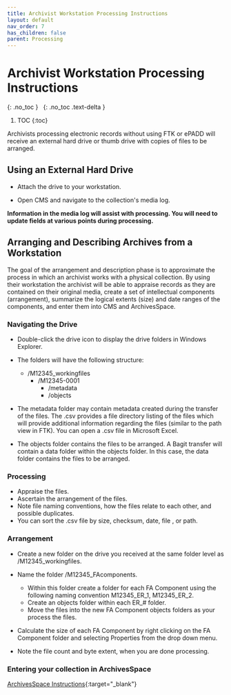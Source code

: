 ```yaml
---
title: Archivist Workstation Processing Instructions
layout: default
nav_order: 7
has_children: false
parent: Processing
---
```


# Archivist Workstation Processing Instructions
{: .no_toc }
&nbsp;
{: .no_toc .text-delta }
1. TOC
{:toc}

Archivists processing electronic records without using FTK or ePADD will receive an external hard drive or thumb drive with copies of files to be arranged.  

## Using an External Hard Drive

* Attach the drive to your workstation.  

* Open CMS and navigate
to the collection's media log.  

**Information in the media log will assist with processing. You will need to update fields at various points during processing.**

## Arranging and Describing Archives from a Workstation

The goal of the arrangement and description phase is to approximate the
process in which an archivist works with a physical collection. By using
their workstation the archivist will be able to appraise records as they are contained
on their original media, create a set of intellectual components
(arrangement), summarize the logical extents (size) and date ranges of
the components, and enter them into CMS and ArchivesSpace.

### Navigating the Drive

* Double-click the drive icon to display the drive folders in Windows Explorer.
* The folders will have the following structure:  
    * /M12345_workingfiles
		* /M12345-0001
			* /metadata
			* /objects 
        
* The metadata folder may contain metadata created during the transfer of the files. The .csv provides a file directory listing of the files which will provide additional information regarding the files (similar to the path view in FTK). You can open a .csv file in Microsoft Excel.

* The objects folder contains the files to be arranged. A Bagit transfer will contain a data folder within the objects folder. In this case, the data folder contains the files to be arranged.

### Processing  

* Appraise the files.  
* Ascertain the arrangement of the files.  
* Note file naming conventions, how the files relate to each other, and  possible duplicates.  
* You can sort the .csv file by size, checksum, date, file , or path.  

### Arrangement  
* Create a new folder on the drive you received at the same folder level as /M12345_workingfiles.  
* Name the folder /M12345_FAcomponents.  
	* Within this folder create a folder for each FA Component using the following naming convention M12345_ER_1, M12345_ER_2.  
	* Create an objects folder within each ER_# folder.  
	* Move the files into the new FA Component objects folders as your process the files.  

* Calculate the size of each FA Component by right clicking on the FA Component folder and selecting Properties from the drop down menu.  
* Note the file count and byte extent, when you are done processing.  

### Entering your collection in ArchivesSpace
[ArchivesSpace Instructions](FTK-Processing-Instructions#entering-your-collection-in-archivesspace){:target="_blank"}